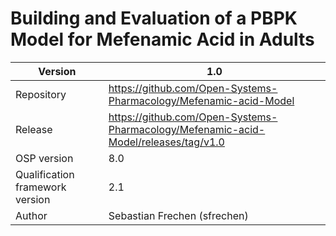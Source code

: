 # Building and Evaluation of a PBPK Model for Mefenamic Acid in Adults





| Version                         | 1.0                                                          |
| ------------------------------- | ------------------------------------------------------------ |
| Repository                      | https://github.com/Open-Systems-Pharmacology/Mefenamic-acid-Model |
| Release                         | https://github.com/Open-Systems-Pharmacology/Mefenamic-acid-Model/releases/tag/v1.0 |
| OSP version                     | 8.0                                                          |
| Qualification framework version | 2.1                                                          |
| Author                          | Sebastian Frechen (sfrechen)                                 |

